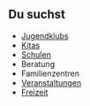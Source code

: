 ## Du suchst

- [Jugendklubs](Jugendclubs/Jugendklubs.md)
- [Kitas](Kitas/Kitas.md)
- [Schulen](Schulen/Schulen.md)
- Beratung
- Familienzentren
- [Veranstaltungen](Veranstaltungen/Veranstaltungen.md)
- [Freizeit](Freizeit/Freizeit.md)
